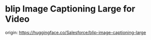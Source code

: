 # blip Image Captioning Large for Video


origin: https://huggingface.co/Salesforce/blip-image-captioning-large
